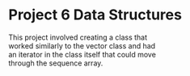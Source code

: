 # Project 6 Data Structures
This project involved creating a class that<br/>
worked similarly to the vector class and had<br/>
an iterator in the class itself that could move<br/>
through the sequence array.
